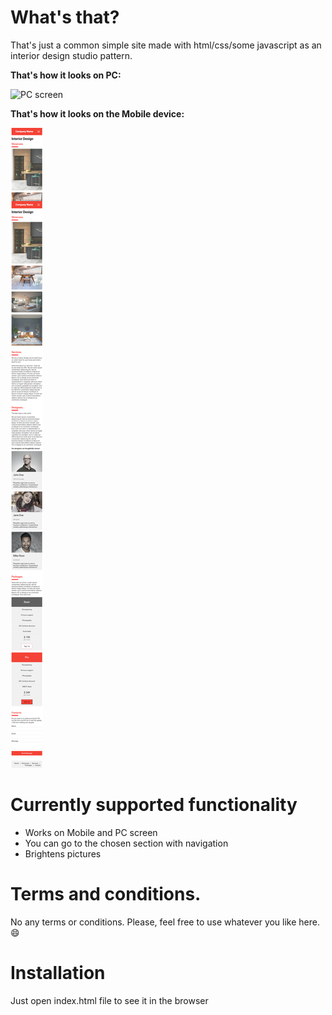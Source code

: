 # What's that?

That's just a common simple site made with html/css/some javascript as an interior design studio pattern.

**That's how it looks on PC:**

![PC screen](https://github.com/Oxidit/site-patterns/blob/main/pattern1/MyTemplate.png "Full Screen")

**That's how it looks on the Mobile device:**

![Mobile screen](https://github.com/Oxidit/site-patterns/blob/main/pattern1/MobileTemplate.png "Reduced Screen")


# Currently supported functionality

* Works on Mobile and PC screen
* You can go to the chosen section with navigation
* Brightens pictures

# Terms and conditions.
No any terms or conditions. Please, feel free to use whatever you like here. :smile:


# Installation 
Just open index.html file to see it in the browser

 

